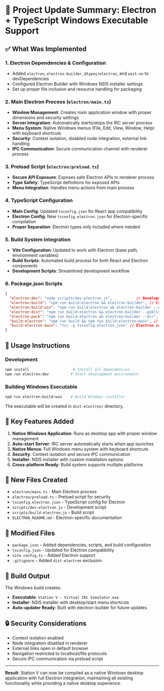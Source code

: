 # 🧩 Project Update Summary: Electron + TypeScript Windows Executable Support

## ✅ What Was Implemented

### 1. **Electron Dependencies & Configuration**
- Added `electron`, `electron-builder`, `@types/electron`, and `wait-on` to devDependencies
- Configured Electron Builder with Windows NSIS installer settings
- Set up proper file inclusion and resource handling for packaging

### 2. **Main Electron Process (`electron/main.ts`)**
- **Window Management**: Creates main application window with proper dimensions and security settings
- **Server Integration**: Automatically starts/stops the IRC server process
- **Menu System**: Native Windows menus (File, Edit, View, Window, Help) with keyboard shortcuts
- **Security**: Context isolation, disabled node integration, external link handling
- **IPC Communication**: Secure communication channel with renderer process

### 3. **Preload Script (`electron/preload.ts`)**
- **Secure API Exposure**: Exposes safe Electron APIs to renderer process
- **Type Safety**: TypeScript definitions for exposed APIs
- **Menu Integration**: Handles menu actions from main process

### 4. **TypeScript Configuration**
- **Main Config**: Updated `tsconfig.json` for React app compatibility
- **Electron Config**: New `tsconfig.electron.json` for Electron-specific compilation
- **Proper Separation**: Electron types only included where needed

### 5. **Build System Integration**
- **Vite Configuration**: Updated to work with Electron (base path, environment variables)
- **Build Scripts**: Automated build process for both React and Electron components
- **Development Scripts**: Streamlined development workflow

### 6. **Package.json Scripts**
```json
{
  "electron:dev": "node scripts/dev-electron.js",           // Development mode
  "electron:build": "npm run build:electron && electron-builder", // Cross-platform build
  "electron:build:win": "npm run build:electron && electron-builder --win", // Windows only
  "electron:dist": "npm run build:electron && electron-builder --publish=never", // Distribution
  "electron:pack": "npm run build:electron && electron-builder --dir", // Package only
  "build:electron": "npm run build && npm run build:electron-main", // Full build
  "build:electron-main": "tsc -p tsconfig.electron.json" // Electron compilation
}
```

## 🚀 Usage Instructions

### Development
```bash
npm install                    # Install all dependencies
npm run electron:dev          # Start development environment
```

### Building Windows Executable
```bash
npm run electron:build:win    # Build Windows installer
```

The executable will be created in `dist-electron/` directory.

## 🔧 Key Features Added

1. **Native Windows Application**: Runs as desktop app with proper window management
2. **Auto-start Server**: IRC server automatically starts when app launches
3. **Native Menus**: Full Windows menu system with keyboard shortcuts
4. **Security**: Context isolation and secure IPC communication
5. **Installer**: NSIS installer with custom installation options
6. **Cross-platform Ready**: Build system supports multiple platforms

## 📁 New Files Created

- `electron/main.ts` - Main Electron process
- `electron/preload.ts` - Preload script for security
- `tsconfig.electron.json` - TypeScript config for Electron
- `scripts/dev-electron.js` - Development script
- `scripts/build-electron.js` - Build script
- `ELECTRON_README.md` - Electron-specific documentation

## 🔄 Modified Files

- `package.json` - Added dependencies, scripts, and build configuration
- `tsconfig.json` - Updated for Electron compatibility
- `vite.config.ts` - Added Electron support
- `.gitignore` - Added `dist-electron` exclusion

## 🎯 Build Output

The Windows build creates:
- **Executable**: `Station V - Virtual IRC Simulator.exe`
- **Installer**: NSIS installer with desktop/start menu shortcuts
- **Auto-updater Ready**: Built with electron-builder for future updates

## 🔒 Security Considerations

- Context isolation enabled
- Node integration disabled in renderer
- External links open in default browser
- Navigation restricted to localhost/file protocols
- Secure IPC communication via preload script

---

**Result**: Station V can now be compiled as a native Windows desktop application with full Electron integration, maintaining all existing functionality while providing a native desktop experience.
